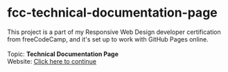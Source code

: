 # fcc-technical-documentation-page
This project is a part of my Responsive Web Design developer certification from freeCodeCamp, and it's set up to work with GitHub Pages online.
<br><br>
Topic: **Technical Documentation Page**<br>
Website: [Click here to continue](https://shiddharth.github.io/fcc-technical-documentation-page)